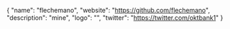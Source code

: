 {
  "name": "flechemano",
  "website": "https://github.com/flechemano",
  "description": "mine",
  "logo": "",
  "twitter": "https://twitter.com/oktbank1"
}
